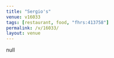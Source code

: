 ```yaml
---
title: "Sergio's"
venue: v16033
tags: [restaurant, food, "fhrs:413758"]
permalink: /v/16033/
layout: venue
---
```

null